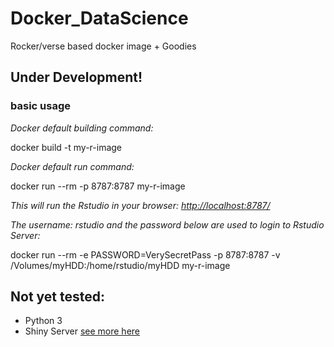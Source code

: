 # Docker_DataScience
Rocker/verse based docker image + Goodies

## Under Development!

### basic usage

*Docker default building command:*

docker build -t my-r-image

*Docker default run command:*

docker run --rm -p 8787:8787 my-r-image

*This will run the Rstudio in your browser: [http://localhost:8787/](http://localhost:8787/)*

*The username: rstudio and the password below are used to login to Rstudio Server:*

docker run --rm -e PASSWORD=VerySecretPass -p 8787:8787 -v /Volumes/myHDD:/home/rstudio/myHDD  my-r-image


## Not yet tested:
- Python 3
- Shiny Server [see more here](https://hub.docker.com/r/rocker/shiny)
